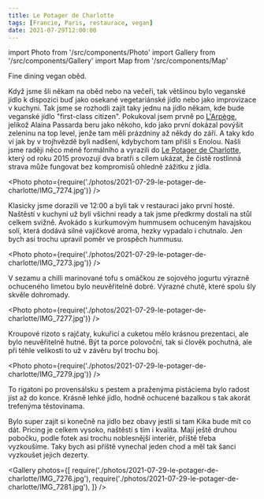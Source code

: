 ```yaml
---
title: Le Potager de Charlotte
tags: [Francie, Paris, restaurace, vegan]
date: 2021-07-29T12:00:00
---
```


import Photo from '/src/components/Photo'
import Gallery from '/src/components/Gallery'
import Map from '/src/components/Map'

Fine dining vegan oběd.

<!-- truncate -->

Když jsme šli někam na oběd nebo na večeři, tak většinou bylo veganské jídlo k dispozici buď jako osekané vegetariánské jídlo nebo jako improvizace v kuchyni. Tak jsme se rozhodli zajít taky jednu na jídlo někam, kde bude veganské jídlo "first-class citizen". Pokukoval jsem prvně po [L'Arpège](https://www.alain-passard.com/en/), jelikož Alaina Passarda beru jako někoho, kdo jako první dokázal povýšit zeleninu na top level, jenže tam měli prázdniny až někdy do září. A taky kdo ví jak by v trojhvězdě byli nadšení, kdybychom tam přišli s Enolou. Našli jsme raději něco méně formálního a vyrazili do [Le Potager de Charlotte](https://www.lepotagerdecharlotte.fr/en/), který od roku 2015 provozují dva bratři s cílem ukázat, že čistě rostlinná strava může fungovat bez kompromisů ohledně zážitku z jídla.

<Photo photo={require('./photos/2021-07-29-le-potager-de-charlotte/IMG_7274.jpg')} />

Klasicky jsme dorazili ve 12:00 a byli tak v restauraci jako první hosté. Naštěstí v kuchyni už byli všichni ready a tak jsme předkrmy dostali na stůl celkem svižně. Avokádo s kurkumovým hummusem ochuceným havajskou solí, která dodává silné vajíčkové aroma, hezky vypadalo i chutnalo. Jen bych asi trochu upravil poměr ve prospěch hummusu.

<Photo photo={require('./photos/2021-07-29-le-potager-de-charlotte/IMG_7273.jpg')} />

V sezamu a chilli marinované tofu s omáčkou ze sojového jogurtu výrazně ochuceného limetou bylo neuvěřitelně dobré. Výrazné chutě, které spolu šly skvěle dohromady.

<Photo photo={require('./photos/2021-07-29-le-potager-de-charlotte/IMG_7277.jpg')} />

Kroupové rizoto s rajčaty, kukuřicí a cuketou mělo krásnou prezentaci, ale bylo neuvěřitelně hutné. Být ta porce polovoční, tak si člověk pochutná, ale při téhle velikosti to už v závěru byl trochu boj.

<Photo photo={require('./photos/2021-07-29-le-potager-de-charlotte/IMG_7279.jpg')} />

To rigatoni po provensálsku s pestem a praženýma pistáciema bylo radost jíst až do konce. Krásně lehké jídlo, hodně ochucené bazalkou s tak akorát trefenýma těstovinama.

Bylo super zajít si konečně na jídlo bez obavy jestli si tam Kika bude mít co dát. Pricing je celkem vysoko, naštěstí s tím i kvalita. Mají ještě druhou pobočku, podle fotek asi trochu noblesnější interiér, příště třeba vyzkoušíme. Taky bych asi příště vynechal jeden chod a měl tak šanci vyzkoušet jejich dezerty.

<Gallery photos={[
require('./photos/2021-07-29-le-potager-de-charlotte/IMG_7276.jpg'),
require('./photos/2021-07-29-le-potager-de-charlotte/IMG_7281.jpg'),
]} />

<Map src="https://www.google.com/maps/embed?pb=!1m18!1m12!1m3!1d20990.670481582216!2d2.328951172725639!3d48.88044460993518!2m3!1f0!2f0!3f0!3m2!1i1024!2i768!4f13.1!3m3!1m2!1s0x0%3A0x3df4858bb09eec3a!2sLe%20Potager%20de%20Charlotte!5e0!3m2!1sen!2scz!4v1630575477584!5m2!1sen!2scz" />
